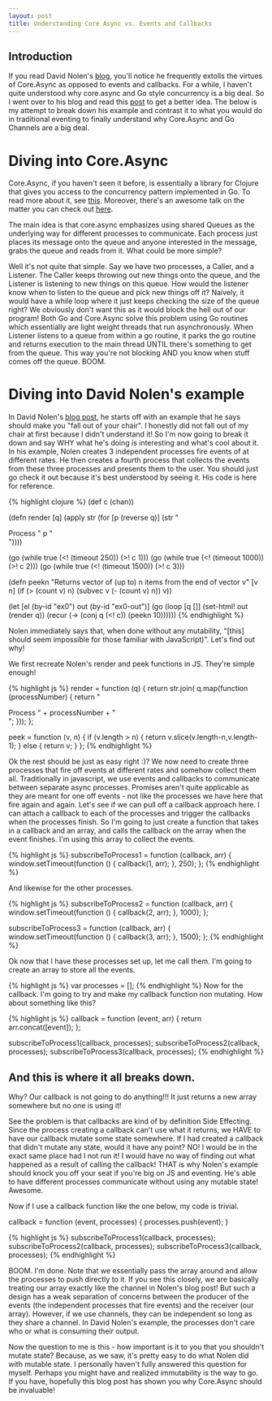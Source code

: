 ```yaml
---
layout: post
title: Understanding Core Async vs. Events and Callbacks
---
```


Introduction
------------

If you read David Nolen's [blog](http://swannodette.github.io/), you'll notice he frequently extolls the virtues of Core.Async as opposed to events and callbacks. For a while, I haven't quite understood why core.async and Go style concurrency is a big deal. So I went over to his blog and read this [post](http://swannodette.github.io/2013/07/12/communicating-sequential-processes/) to get a better idea. The below is my attempt to break down his example and contrast it to what you would do in traditional eventing to finally understand why Core.Async and Go Channels are a big deal.


Diving into Core.Async
======================

Core.Async, if you haven't seen it before, is essentially a library for Clojure that gives you access to the concurrency pattern implemented in Go. To read more about it, see [this](http://clojure.com/blog/2013/06/28/clojure-core-async-channels.html). Moreover, there's an awesome talk on the matter you can check out <a href="http://www.infoq.com/presentations/clojure-core-async" target="_blank">here</a>.


The main idea is that core.async emphasizes using shared Queues as the underlying way for different processes to communicate. Each process just places its message onto the queue and anyone interested in the message, grabs the queue and reads from it. What could be more simple?

Well it's not quite that simple. Say we have two processes, a Caller, and a Listener. The Caller keeps throwing out new things onto the queue, and the Listener is listening to new things on this queue. How would the listener know when to listen to the queue and pick new things off it? Naively, it would have a while loop where it just keeps checking the size of the queue right? We obviously don't want this as it would block the hell out of our program! Both Go and Core.Async solve this problem using Go routines which essentially are light weight threads that run asynchronously. When Listener listens to a queue from within a go routine, it parks the go routine and returns execution to the main thread UNTIL there's something to get from the queue. This way you're not blocking AND you know when stuff comes off the queue. BOOM.

Diving into David Nolen's example
=================================

In David Nolen's [blog post](http://swannodette.github.io/2013/07/12/communicating-sequential-processes/), he starts off with an example that he says should make you "fall out of your chair". I honestly did not fall out of my chair at first because I didn't understand it! So I'm now going to break it down and say WHY what he's doing is interesting and what's cool about it. In his example, Nolen creates 3 independent processes fire events of at different rates. He then creates a fourth process that collects the events from these three processes and presents them to the user. You should just go check it out because it's best understood by seeing it. His code is here for reference.


{% highlight clojure %}
(def c (chan))

(defn render [q]
  (apply str
    (for [p (reverse q)]
      (str "<div class='proc-" p "'>Process " p "</div>"))))

(go (while true (<! (timeout 250)) (>! c 1)))
(go (while true (<! (timeout 1000)) (>! c 2)))
(go (while true (<! (timeout 1500)) (>! c 3)))

(defn peekn
  "Returns vector of (up to) n items from the end of vector v"
  [v n]
  (if (> (count v) n)
    (subvec v (- (count v) n))
    v))

(let [el  (by-id "ex0")
      out (by-id "ex0-out")]
  (go (loop [q []]
        (set-html! out (render q))
        (recur (-> (conj q (<! c)) (peekn 10))))))
{% endhighlight %}

Nolen immediately says that, when done without any mutability, "[this] should seem impossible for those familiar with JavaScript)". Let's find out why!

We first recreate Nolen's render and peek functions in JS. They're simple enough!

{% highlight js %}
render = function (q) {
  return str.join(
    q.map(function (processNumber) {
      return "<div class='proc-" + processNumber + "'>Process " + processNumber + "</div>";
    }));
};

peek = function (v, n) {
  if (v.length > n) {
    return v.slice(v.length-n,v.length-1);
  } else {
    return v;
  }
};
{% endhighlight %}

Ok the rest should be just as easy right :)? We now need to create three processes that fire off events at different rates and somehow collect them all. Traditionally in javascript, we use events and callbacks to communicate between separate async processes. Promises aren't quite applicable as they are meant for one off events - not like the processes we have here that fire again and again. Let's see if we can pull off a callback approach here. I can attach a callback to each of the processes and trigger the callbacks when the processes finish. So I'm going to just create a function that takes in a callback and an array, and calls the callback on the array when the event finishes. I'm using this array to collect the events.

{% highlight js %}
subscribeToProcess1 = function (callback, arr) {
  window.setTimeout(function () {
    callback(1, arr);
  }, 250);
};
{% endhighlight %}


And likewise for the other processes.

{% highlight js %}
subscribeToProcess2 = function (callback, arr) {
  window.setTimeout(function () {
    callback(2, arr);
  }, 1000);
};

subscribeToProcess3 = function (callback, arr) {
  window.setTimeout(function () {
    callback(3, arr);
  }, 1500);
};
{% endhighlight %}

Ok now that I have these processes set up, let me call them. I'm going to create an array to store all the events.

{% highlight js %}
var processes = [];
{% endhighlight %}
Now for the callback. I'm going to try and make my callback function non mutating. How about something like this?

{% highlight js %}
callback = function (event, arr) {
  return arr.concat([event]);
};

subscribeToProcess1(callback, processes);
subscribeToProcess2(callback, processes);
subscribeToProcess3(callback, processes);
{% endhighlight %}

## And this is where it all breaks down. ##

Why? Our callback is not going to do anything!!! It just returns a new array somewhere but no one is using it!

See the problem is that callbacks are kind of by definition Side Effecting. Since the process creating a callback can't use what it returns, we HAVE to have our callback mutate some state somewhere. If I had created a callback that didn't mutate any state, would it have any point? NO! I would be in the exact same place had I not run it!  I would have no way of finding out what happened as a result of calling the callback! THAT is why Nolen's example should knock you off your seat if you're big on JS and eventing. He's able to have different processes communicate without using any mutable state! Awesome.

Now if I use a callback function like the one below, my code is trivial.

callback = function (event, processes) {
  processes.push(event);
}

{% highlight js %}
subscribeToProcess1(callback, processes);
subscribeToProcess2(callback, processes);
subscribeToProcess3(callback, processes);
{% endhighlight %}

BOOM. I'm done. Note that we essentially pass the array around and allow the processes to push directly to it. If you see this closely, we are basically treating our array exactly like the channel in Nolen's blog post! But such a design has a weak separation of concerns between the producer of the events (the independent processes that fire events) and the receiver (our array). However, if we use channels, they can be independent so long as they share a channel. In David Nolen's example, the processes don't care who or what is consuming their output.

Now the question to me is this - how important is it to you that you shouldn't mutate state? Because, as we saw, it's pretty easy to do what Nolen did with mutable state. I personally haven't fully answered this question for myself. Perhaps you might have and realized immutability is the way to go. If you have, hopefully this blog post has shown you why Core.Async should be invaluable!
